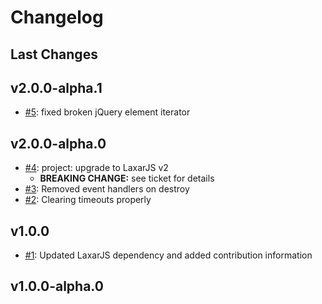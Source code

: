 # Changelog

## Last Changes


## v2.0.0-alpha.1

- [#5](https://github.com/LaxarJS/ax-layer-control/issues/5): fixed broken jQuery element iterator


## v2.0.0-alpha.0

- [#4](https://github.com/LaxarJS/ax-layer-control/issues/4): project: upgrade to LaxarJS v2
    + **BREAKING CHANGE:** see ticket for details
- [#3](https://github.com/LaxarJS/ax-layer-control/issues/3): Removed event handlers on destroy
- [#2](https://github.com/LaxarJS/ax-layer-control/issues/2): Clearing timeouts properly


## v1.0.0

- [#1](https://github.com/LaxarJS/ax-layer-control/issues/1): Updated LaxarJS dependency and added contribution information


## v1.0.0-alpha.0
